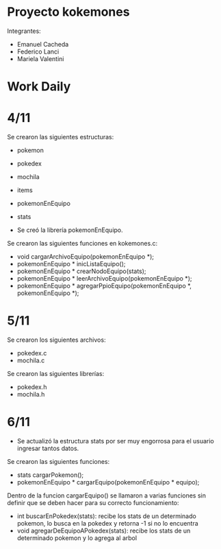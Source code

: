 # Proyecto kokemones

Integrantes:
- Emanuel Cacheda
- Federico Lanci
- Mariela Valentini

# Work Daily

# 4/11

Se crearon las siguientes estructuras:
- pokemon
- pokedex
- mochila
- items
- pokemonEnEquipo
- stats

- Se creó la librería pokemonEnEquipo.

Se crearon las siguientes funciones en kokemones.c:
- void cargarArchivoEquipo(pokemonEnEquipo *);
- pokemonEnEquipo * inicListaEquipo();
- pokemonEnEquipo * crearNodoEquipo(stats);
- pokemonEnEquipo * leerArchivoEquipo(pokemonEnEquipo *);
- pokemonEnEquipo * agregarPpioEquipo(pokemonEnEquipo *, pokemonEnEquipo *);

# 5/11

Se crearon los siguientes archivos:
- pokedex.c
- mochila.c

Se crearon las siguientes librerías:
- pokedex.h
- mochila.h

# 6/11

- Se actualizó la estructura stats por ser muy engorrosa para el usuario ingresar tantos datos.

Se crearon las siguientes funciones:
- stats cargarPokemon();
- pokemonEnEquipo * cargarEquipo(pokemonEnEquipo * equipo);

Dentro de la funcion cargarEquipo() se llamaron a varias funciones sin definir que se deben hacer para su correcto funcionamiento:
- int buscarEnPokedex(stats): recibe los stats de un determinado pokemon, lo busca en la pokedex y retorna -1 si no lo encuentra 
- void agregarDeEquipoAPokedex(stats): recibe los stats de un determinado pokemon y lo agrega al arbol


